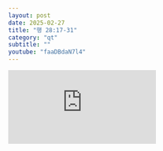 ```yaml
---
layout: post
date: 2025-02-27
title: "행 28:17-31"
category: "qt"
subtitle: ""
youtube: "faaDBdaN7l4"
---
```


<div class="youtube margin-large">
    <iframe src="https://www.youtube.com/embed/faaDBdaN7l4" title="YouTube video player" frameborder="0" allow="accelerometer; autoplay; clipboard-write; encrypted-media; gyroscope; picture-in-picture; web-share" allowfullscreen></iframe>
</div>

